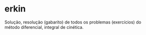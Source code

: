 # erkin
Solução, resolução (gabarito) de todos os problemas (exercícios) do método diferencial, integral de cinética.
